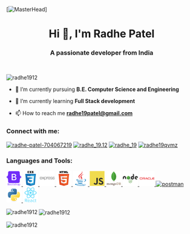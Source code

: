 [![MasterHead](https://in.images.search.yahoo.com/images/view;_ylt=AwrPpQwChFhnHAEniSS9HAx.;_ylu=c2VjA3NyBHNsawNpbWcEb2lkA2E5NjlkNDQwMmVlZGQzOTdlNjM5ODJkMDRiODY4YzlhBGdwb3MDODIEaXQDYmluZw--?back=https%3A%2F%2Fin.images.search.yahoo.com%2Fsearch%2Fimages%3Fp%3Danimated%2Bcoding%2Bgif%26type%3DE211IN105G0%26fr%3Dmcafee%26fr2%3Dpiv-web%26nost%3D1%26tab%3Dorganic%26ri%3D82&w=800&h=466&imgurl=ci6.googleusercontent.com%2Fproxy%2F6yONIoTPFRxmcUzOEqGb9rYBV6ot9p2T-PEXVCf8vS8efQLz1Q0yo4Sa6U0lrDqnZIcEDq445nqEDoRcH9cyZobRVuLb3o8oyyjpFXZX1jC-Y1aa-YGJ3kxAAgGaX-S0gw4Tt_8xte_q%3Ds0-d-e1-ft%23https%3A%2F%2Fwww.lambdatest.com%2Fblog%2Fwp-content%2Fuploads%2F2021%2F02%2Fezgif.com-gif-maker-1-1.gif&rurl=https%3A%2F%2Fwww.lambdatest.com%2Fnewsletter%2Feditions%2Fissue24&size=1355KB&p=animated+coding+gif&oid=a969d4402eedd397e63982d04b868c9a&fr2=piv-web&fr=mcafee&tt=Issue24+-+How+I+Hacked+Into+Apple%2C+Microsoft%2C+and+Dozens+of+Other+Companies&b=61&ni=21&no=82&ts=&tab=organic&sigr=j1VcYWdlozwl&sigb=yc_hLxv9LOho&sigi=HGe.4sPskuYj&sigt=nxef3.jL.Ok_&.crumb=F2QWBxKph8h&fr=mcafee&fr2=piv-web&type=E211IN105G0)]
<h1 align="center">Hi 👋, I'm Radhe Patel</h1>
<h3 align="center">A passionate developer from India</h3>

<img src="https://in.images.search.yahoo.com/images/view;_ylt=AwrPpQwChFhnHAEniSS9HAx.;_ylu=c2VjA3NyBHNsawNpbWcEb2lkA2E5NjlkNDQwMmVlZGQzOTdlNjM5ODJkMDRiODY4YzlhBGdwb3MDODIEaXQDYmluZw--?back=https%3A%2F%2Fin.images.search.yahoo.com%2Fsearch%2Fimages%3Fp%3Danimated%2Bcoding%2Bgif%26type%3DE211IN105G0%26fr%3Dmcafee%26fr2%3Dpiv-web%26nost%3D1%26tab%3Dorganic%26ri%3D82&w=800&h=466&imgurl=ci6.googleusercontent.com%2Fproxy%2F6yONIoTPFRxmcUzOEqGb9rYBV6ot9p2T-PEXVCf8vS8efQLz1Q0yo4Sa6U0lrDqnZIcEDq445nqEDoRcH9cyZobRVuLb3o8oyyjpFXZX1jC-Y1aa-YGJ3kxAAgGaX-S0gw4Tt_8xte_q%3Ds0-d-e1-ft%23https%3A%2F%2Fwww.lambdatest.com%2Fblog%2Fwp-content%2Fuploads%2F2021%2F02%2Fezgif.com-gif-maker-1-1.gif&rurl=https%3A%2F%2Fwww.lambdatest.com%2Fnewsletter%2Feditions%2Fissue24&size=1355KB&p=animated+coding+gif&oid=a969d4402eedd397e63982d04b868c9a&fr2=piv-web&fr=mcafee&tt=Issue24+-+How+I+Hacked+Into+Apple%2C+Microsoft%2C+and+Dozens+of+Other+Companies&b=61&ni=21&no=82&ts=&tab=organic&sigr=j1VcYWdlozwl&sigb=yc_hLxv9LOho&sigi=HGe.4sPskuYj&sigt=nxef3.jL.Ok_&.crumb=F2QWBxKph8h&fr=mcafee&fr2=piv-web&type=E211IN105G0" alt="">

<p align="left"> <img src="https://komarev.com/ghpvc/?username=radhe1912&label=Profile%20views&color=0e75b6&style=flat" alt="radhe1912" /> </p>

- 🔭 I’m currently pursuing **B.E. Computer Science and Engineering**

- 🌱 I’m currently learning **Full Stack development**

- 📫 How to reach me **radhe19patel@gmail.com**

<h3 align="left">Connect with me:</h3>
<p align="left">
<a href="https://linkedin.com/in/radhe-patel-704067219" target="blank"><img align="center" src="https://raw.githubusercontent.com/rahuldkjain/github-profile-readme-generator/master/src/images/icons/Social/linked-in-alt.svg" alt="radhe-patel-704067219" height="30" width="40" /></a>
<a href="https://instagram.com/radhe_19.12" target="blank"><img align="center" src="https://raw.githubusercontent.com/rahuldkjain/github-profile-readme-generator/master/src/images/icons/Social/instagram.svg" alt="radhe_19.12" height="30" width="40" /></a>
<a href="https://www.leetcode.com/radhe_19" target="blank"><img align="center" src="https://raw.githubusercontent.com/rahuldkjain/github-profile-readme-generator/master/src/images/icons/Social/leet-code.svg" alt="radhe_19" height="30" width="40" /></a>
<a href="https://auth.geeksforgeeks.org/user/radhe19qvmz" target="blank"><img align="center" src="https://raw.githubusercontent.com/rahuldkjain/github-profile-readme-generator/master/src/images/icons/Social/geeks-for-geeks.svg" alt="radhe19qvmz" height="30" width="40" /></a>
</p>

<h3 align="left">Languages and Tools:</h3>
<p align="left"> <a href="https://getbootstrap.com" target="_blank" rel="noreferrer"> <img src="https://raw.githubusercontent.com/devicons/devicon/master/icons/bootstrap/bootstrap-plain-wordmark.svg" alt="bootstrap" width="40" height="40"/> </a> <a href="https://www.w3schools.com/css/" target="_blank" rel="noreferrer"> <img src="https://raw.githubusercontent.com/devicons/devicon/master/icons/css3/css3-original-wordmark.svg" alt="css3" width="40" height="40"/> </a> <a href="https://expressjs.com" target="_blank" rel="noreferrer"> <img src="https://raw.githubusercontent.com/devicons/devicon/master/icons/express/express-original-wordmark.svg" alt="express" width="40" height="40"/> </a> <a href="https://www.w3.org/html/" target="_blank" rel="noreferrer"> <img src="https://raw.githubusercontent.com/devicons/devicon/master/icons/html5/html5-original-wordmark.svg" alt="html5" width="40" height="40"/> </a> <a href="https://www.java.com" target="_blank" rel="noreferrer"> <img src="https://raw.githubusercontent.com/devicons/devicon/master/icons/java/java-original.svg" alt="java" width="40" height="40"/> </a> <a href="https://developer.mozilla.org/en-US/docs/Web/JavaScript" target="_blank" rel="noreferrer"> <img src="https://raw.githubusercontent.com/devicons/devicon/master/icons/javascript/javascript-original.svg" alt="javascript" width="40" height="40"/> </a> <a href="https://www.mongodb.com/" target="_blank" rel="noreferrer"> <img src="https://raw.githubusercontent.com/devicons/devicon/master/icons/mongodb/mongodb-original-wordmark.svg" alt="mongodb" width="40" height="40"/> </a> <a href="https://nodejs.org" target="_blank" rel="noreferrer"> <img src="https://raw.githubusercontent.com/devicons/devicon/master/icons/nodejs/nodejs-original-wordmark.svg" alt="nodejs" width="40" height="40"/> </a> <a href="https://www.oracle.com/" target="_blank" rel="noreferrer"> <img src="https://raw.githubusercontent.com/devicons/devicon/master/icons/oracle/oracle-original.svg" alt="oracle" width="40" height="40"/> </a> <a href="https://postman.com" target="_blank" rel="noreferrer"> <img src="https://www.vectorlogo.zone/logos/getpostman/getpostman-icon.svg" alt="postman" width="40" height="40"/> </a> <a href="https://www.python.org" target="_blank" rel="noreferrer"> <img src="https://raw.githubusercontent.com/devicons/devicon/master/icons/python/python-original.svg" alt="python" width="40" height="40"/> </a> <a href="https://reactjs.org/" target="_blank" rel="noreferrer"> <img src="https://raw.githubusercontent.com/devicons/devicon/master/icons/react/react-original-wordmark.svg" alt="react" width="40" height="40"/> </a> </p>

<p><img align="left" src="https://github-readme-stats.vercel.app/api/top-langs?username=radhe1912&show_icons=true&locale=en&layout=compact" alt="radhe1912" /></p>

<p>&nbsp;<img align="center" src="https://github-readme-stats.vercel.app/api?username=radhe1912&show_icons=true&locale=en" alt="radhe1912" /></p>

<p><img align="center" src="https://github-readme-streak-stats.herokuapp.com/?user=radhe1912&" alt="radhe1912" /></p>
